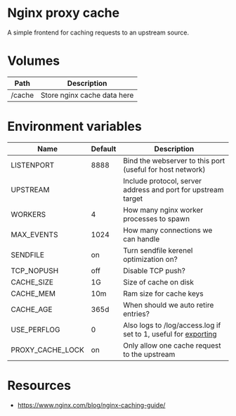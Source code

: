 # Nginx proxy cache

A simple frontend for caching requests to an upstream source.

# Volumes

|Path|Description|
|----|-----------|
|/cache|Store nginx cache data here|


# Environment variables
|Name|Default|Description|
|----|-------|-----------|
|LISTENPORT|8888|Bind the webserver to this port (useful for host network)|
|UPSTREAM||Include protocol, server address and port for upstream target|
|WORKERS|4|How many nginx worker processes to spawn|
|MAX_EVENTS|1024|How many connections we can handle|
|SENDFILE|on|Turn sendfile kerenel optimization on?|
|TCP_NOPUSH|off|Disable TCP push?|
|CACHE_SIZE|1G|Size of cache on disk|
|CACHE_MEM|10m|Ram size for cache keys|
|CACHE_AGE|365d|When should we auto retire entries?|
|USE_PERFLOG|0|Also logs to /log/access.log if set to 1, useful for [exporting](https://www.martin-helmich.de/en/blog/monitoring-nginx.html)|
|PROXY_CACHE_LOCK|on|Only allow one cache request to the upstream|




# Resources

* https://www.nginx.com/blog/nginx-caching-guide/
